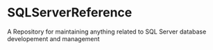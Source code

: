 # SQLServerReference
A Repository for maintaining anything related to SQL Server database developement and management
